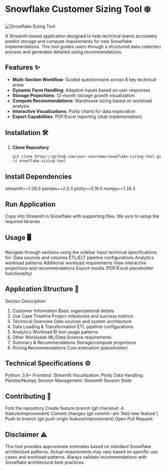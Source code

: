 # Snowflake Customer Sizing Tool ❄️

![Snowflake Sizing Tool](snowflake-banner.png) <!-- Add your banner image if available -->

A Streamlit-based application designed to help technical teams accurately predict storage and compute requirements for new Snowflake implementations. This tool guides users through a structured data collection process and generates detailed sizing recommendations.

## Features ✨

- **Multi-Section Workflow**: Guided questionnaire across 8 key technical areas
- **Dynamic Form Handling**: Adaptive inputs based on user responses
- **Storage Projections**: 12-month storage growth visualization
- **Compute Recommendations**: Warehouse sizing based on workload analysis
- **Interactive Visualizations**: Plotly charts for data exploration
- **Export Capabilities**: PDF/Excel reporting (stub implementation)

## Installation 🛠️

1. **Clone Repository**
   ```bash
   git clone https://github.com/your-username/snowflake-sizing-tool.git
   cd snowflake-sizing-tool

## Install Dependencies

streamlit==1.28.0
pandas==2.0.3
plotly==5.18.0
numpy==1.24.3

## Run Application

Copy into Streamlit in Snowflake with supporting files.  We sure to setup the required libraries

## Usage 🖥️
Navigate through sections using the sidebar
Input technical specifications for:
Data sources and volumes
ETL/ELT pipeline configurations
Analytics workload patterns
Additional workload requirements
View interactive projections and recommendations
Export results (PDF/Excel placeholder functionality)

## Application Structure 📂
Section	Description
1. Customer Information	Basic organizational details
2. Use Case Timeline	Project milestones and success metrics
3. Technical Overview	Data sources and system architecture
4. Data Loading & Transformation	ETL pipeline configurations
5. Analytics Workload	BI tool usage patterns
6. Other Workloads	ML/Data Science requirements
7. Summary & Recommendations	Storage/compute projections
8. Pricing Recommendations	Cost estimation (placeholder)

## Technical Specifications ⚙️
Python: 3.9+
Frontend: Streamlit
Visualization: Plotly
Data Handling: Pandas/Numpy
Session Management: Streamlit Session State

## Contributing 🤝
Fork the repository
Create feature branch (git checkout -b feature/improvement)
Commit changes (git commit -am 'Add new feature')
Push to branch (git push origin feature/improvement)
Open Pull Request
## Disclaimer ⚠️
This tool provides approximate estimates based on standard Snowflake architecture patterns. Actual requirements may vary based on specific use cases and workload patterns. Always validate recommendations with Snowflake architectural best practices.
